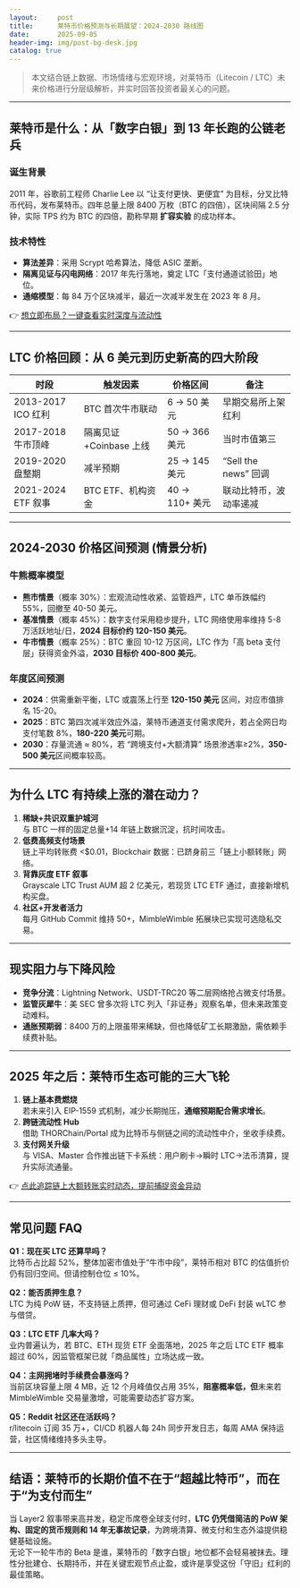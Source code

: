 ```yaml
---
layout:     post
title:      莱特币价格预测与长期展望：2024-2030 路线图
date:       2025-09-05
header-img: img/post-bg-desk.jpg
catalog: true
---
```


> 本文结合链上数据、市场情绪与宏观环境，对莱特币（Litecoin / LTC）未来价格进行分层级解析，并实时回答投资者最关心的问题。

---

## 莱特币是什么：从「数字白银」到 13 年长跑的公链老兵

### 诞生背景
2011 年，谷歌前工程师 Charlie Lee 以 “让支付更快、更便宜” 为目标，分叉比特币代码，发布莱特币。四年总量上限 8400 万枚（BTC 的四倍），区块间隔 2.5 分钟，实际 TPS 约为 BTC 的四倍，勘称早期 **扩容实验** 的成功样本。

### 技术特性
- **算法差异**：采用 Scrypt 哈希算法，降低 ASIC 垄断。
- **隔离见证与闪电网络**：2017 年先行落地，奠定 LTC「支付通道试验田」地位。
- **通缩模型**：每 84 万个区块减半，最近一次减半发生在 2023 年 8 月。

👉 [想立即布局？一键查看实时深度与流动性](https://okxdog.com/)

---

## LTC 价格回顾：从 6 美元到历史新高的四大阶段

| 时段 | 触发因素 | 价格区间 | 备注 |
|---|---|---|---|
| 2013-2017 ICO 红利 | BTC 首次牛市联动 | 6 → 50 美元 | 早期交易所上架红利 |
| 2017-2018 牛市顶峰 | 隔离见证+Coinbase 上线 | 50 → 366 美元 | 当时市值第三 |
| 2019-2020 盘整期 | 减半预期 | 25 → 145 美元 | “Sell the news” 回调 |
| 2021-2024 ETF 叙事 | BTC ETF、机构资金 | 40 → 110+ 美元 | 联动比特币，波动率递减 |

---

## 2024-2030 价格区间预测 (情景分析)

### 牛熊概率模型
- **熊市情景**（概率 30%）：宏观流动性收紧、监管趋严，LTC 单币跌幅约 55%，回撤至 40-50 美元。
- **基准情景**（概率 45%）：数字支付采用稳步提升，LTC 网络使用率维持 5-8 万活跃地址/日，**2024 目标价约 120-150 美元**。
- **牛市情景**（概率 25%）：BTC 重回 10-12 万区间，LTC 作为「高 beta 支付层」获得资金外溢，**2030 目标价 400-800 美元**。

### 年度区间预测
- **2024**：供需重新平衡，LTC 或震荡上行至 **120-150 美元** 区间，对应市值排名 15-20。
- **2025**：BTC 第四次减半效应外溢，莱特币通道支付需求爬升，若占全网日均支付笔数 8%，**180-220 美元**可期。
- **2030**：存量流通 ≈ 80%，若 “跨境支付+大额清算” 场景渗透率≥2%，**350-500 美元**区间概率较高。

---

## 为什么 LTC 有持续上涨的潜在动力？

1. **稀缺+共识双重护城河**  
   与 BTC 一样的固定总量+14 年链上数据沉淀，抗时间攻击。
2. **低费高频支付场景**  
   链上平均转账费 <$0.01，Blockchair 数据：已跻身前三「链上小额转账」网络。
3. **背靠灰度 ETF 叙事**  
   Grayscale LTC Trust AUM 超 2 亿美元，若现货 LTC ETF 通过，直接新增机构买盘。
4. **社区+开发者活力**  
   每月 GitHub Commit 维持 50+，MimbleWimble 拓展块已实现可选隐私交易。

---

## 现实阻力与下降风险

- **竞争分流**：Lightning Network、USDT-TRC20 等二层网络抢占微支付场景。
- **监管灰犀牛**：美 SEC 曾多次将 LTC 列入「非证券」观察名单，但未来政策变动难料。
- **通胀预期弱**：8400 万的上限虽带来稀缺，但也降低矿工长期激励，需依赖手续费补贴。

---

## 2025 年之后：莱特币生态可能的三大飞轮

1. **链上基本费燃烧**  
   若未来引入 EIP-1559 式机制，减少长期抛压，**通缩预期配合需求增长**。
2. **跨链流动性 Hub**  
   借助 THORChain/Portal 成为比特币与侧链之间的流动性中介，坐收手续费。
3. **支付网关升级**  
   与 VISA、Master 合作推出链下卡系统：用户刷卡→瞬时 LTC→法币清算，提升实际流通量。

👉 [点此追踪链上大额转账实时动态，提前捕捉资金异动](https://okxdog.com/)

---

## 常见问题 FAQ

**Q1：现在买 LTC 还算早吗？**  
比特币占比超 52%，整体加密市值处于“牛市中段”，莱特币相对 BTC 的估值折价仍有回归空间。但请控制仓位 ≤ 10%。

**Q2：能否质押生息？**  
LTC 为纯 PoW 链，不支持链上质押，但可通过 CeFi 理财或 DeFi 封装 wLTC 参与借贷。

**Q3：LTC ETF 几率大吗？**  
业内普遍认为，若 BTC、ETH 现货 ETF 全面落地，2025 年之后 LTC ETF 概率超过 60%，因监管框架已就「商品属性」立场达成一致。

**Q4：主网拥堵时手续费会暴涨吗？**  
当前区块容量上限 4 MB，近 12 个月峰值仅占用 35%，**阻塞概率低，但**未来若 MimbleWimble 交易量激增，可能需要动态扩容方案。

**Q5：Reddit 社区还在活跃吗？**  
r/litecoin 订阅 35 万+，CI/CD 机器人每 24h 同步开发日志，每周 AMA 保持运营，社区情绪维持多头主导。

---

## 结语：莱特币的长期价值不在于“超越比特币”，而在于“为支付而生”

当 Layer2 叙事带来高并发，稳定币席卷全球支付时，**LTC 仍凭借简洁的 PoW 架构、固定的货币规则和 14 年无事故记录**，为跨境清算、微支付和生态外溢提供稳健基础设施。  
无论下一轮牛市的 Beta 是谁，莱特币的「数字白银」地位都不会轻易被抹去。理性分批建仓、长期持币，并在关键宏观节点止盈，或许是享受这份「守旧」红利的最佳策略。